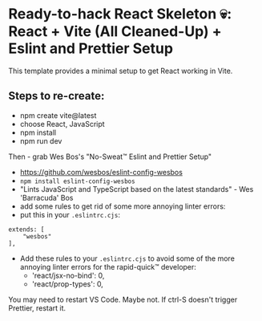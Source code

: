 # Ready-to-hack React Skeleton 💀: React + Vite (All Cleaned-Up) + Eslint and Prettier Setup

This template provides a minimal setup to get React working in Vite.

## Steps to re-create:
- npm create vite@latest
- choose React, JavaScript
- npm install
- npm run dev

Then - grab Wes Bos's "No-Sweat™ Eslint and Prettier Setup" 
- https://github.com/wesbos/eslint-config-wesbos
- `npm install eslint-config-wesbos`
- "Lints JavaScript and TypeScript based on the latest standards" - Wes 'Barracuda' Bos
- add some rules to get rid of some more annoying linter errors:
- put this in your `.eslintrc.cjs`:

```
extends: [
    "wesbos"
],
```
- Add these rules to your `.eslintrc.cjs` to avoid some of the more annoying linter errors for the rapid-quick™ developer:
  - 'react/jsx-no-bind': 0,
  - 'react/prop-types': 0,


You may need to restart VS Code. Maybe not. If ctrl-S doesn't trigger Prettier, restart it.



